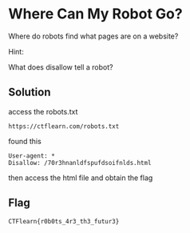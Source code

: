 # Where Can My Robot Go?

Where do robots find what pages are on a website?

Hint:

What does disallow tell a robot?

## Solution

access the robots.txt
```
https://ctflearn.com/robots.txt
```
found this
```
User-agent: *
Disallow: /70r3hnanldfspufdsoifnlds.html
```

then access the html file and obtain the flag

## Flag
    CTFlearn{r0b0ts_4r3_th3_futur3}